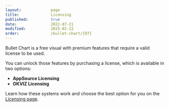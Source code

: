 ```yaml
---
layout:             page
title:              Licensing
published:          true
date:               2022-07-21
modified:           2025-02-22
order:              /bullet-chart/{97}
---
```


Bullet Chart is a free visual with premium features that require a valid license to be used.

You can unlock those features by purchasing a license, which is available in two options:

- **AppSource Licensing**
- **OKVIZ Licensing**

Learn how these systems work and choose the best option for you on the [Licensing page](../licensing/index.md).